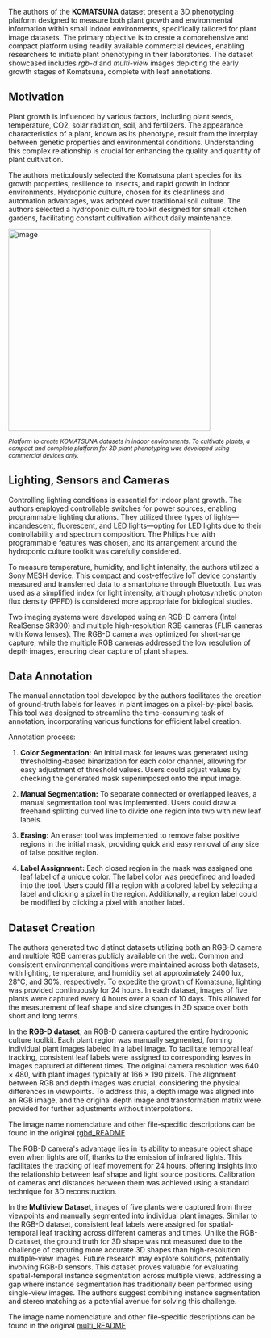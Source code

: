 The authors of the **KOMATSUNA** dataset present a 3D phenotyping platform designed to measure both plant growth and environmental information within small indoor environments, specifically tailored for plant image datasets. The primary objective is to create a comprehensive and compact platform using readily available commercial devices, enabling researchers to initiate plant phenotyping in their laboratories. The dataset showcased includes *rgb-d* and *multi-view* images depicting the early growth stages of Komatsuna, complete with leaf annotations.

## Motivation

Plant growth is influenced by various factors, including plant seeds, temperature, CO2, solar radiation, soil, and fertilizers. The appearance characteristics of a plant, known as its phenotype, result from the interplay between genetic properties and environmental conditions. Understanding this complex relationship is crucial for enhancing the quality and quantity of plant cultivation.

The authors meticulously selected the Komatsuna plant species for its growth properties, resilience to insects, and rapid growth in indoor environments. Hydroponic culture, chosen for its cleanliness and automation advantages, was adopted over traditional soil culture. The authors selected a hydroponic culture toolkit designed for small kitchen gardens, facilitating constant cultivation without daily maintenance.

<img src="https://github.com/dataset-ninja/komatsuna/assets/78355358/414db6d0-6c90-42bd-bea1-72e1fb5b3ae7" alt="image" width="400">

<span style="font-size: smaller; font-style: italic;">Platform to create KOMATSUNA datasets in indoor environments. To cultivate plants, a compact and complete platform for 3D plant phenotyping was developed using commercial devices only.</span>

## Lighting, Sensors and Cameras

Controlling lighting conditions is essential for indoor plant growth. The authors employed controllable switches for power sources, enabling programmable lighting durations. They utilized three types of lights—incandescent, fluorescent, and LED lights—opting for LED lights due to their controllability and spectrum composition. The Philips hue with programmable features was chosen, and its arrangement around the hydroponic culture toolkit was carefully considered.

To measure temperature, humidity, and light intensity, the authors utilized a Sony MESH device. This compact and cost-effective IoT device constantly measured and transferred data to a smartphone through Bluetooth. Lux was used as a simplified index for light intensity, although photosynthetic photon flux density (PPFD) is considered more appropriate for biological studies.

Two imaging systems were developed using an RGB-D camera (Intel RealSense SR300) and multiple high-resolution RGB cameras (FLIR cameras with Kowa lenses). The RGB-D camera was optimized for short-range capture, while the multiple RGB cameras addressed the low resolution of depth images, ensuring clear capture of plant shapes.

## Data Annotation

The manual annotation tool developed by the authors facilitates the creation of ground-truth labels for leaves in plant images on a pixel-by-pixel basis. This tool was designed to streamline the time-consuming task of annotation, incorporating various functions for efficient label creation.

Annotation process:

1. **Color Segmentation:** An initial mask for leaves was generated using thresholding-based binarization for each color channel, allowing for easy adjustment of threshold values. Users could adjust values by checking the generated mask superimposed onto the input image.

2. **Manual Segmentation:** To separate connected or overlapped leaves, a manual segmentation tool was implemented. Users could draw a freehand splitting curved line to divide one region into two with new leaf labels.

3. **Erasing:** An eraser tool was implemented to remove false positive regions in the initial mask, providing quick and easy removal of any size of false positive region.

4. **Label Assignment:** Each closed region in the mask was assigned one leaf label of a unique color. The label color was predefined and loaded into the tool. Users could fill a region with a colored label by selecting a label and clicking a pixel in the region. Additionally, a region label could be modified by clicking a pixel with another label.

## Dataset Creation

The authors generated two distinct datasets utilizing both an RGB-D camera and multiple RGB cameras publicly available on the web. Common and consistent environmental conditions were maintained across both datasets, with lighting, temperature, and humidity set at approximately 2400 lux, 28°C, and 30%, respectively. To expedite the growth of Komatsuna, lighting was provided continuously for 24 hours. In each dataset, images of five plants were captured every 4 hours over a span of 10 days. This allowed for the measurement of leaf shape and size changes in 3D space over both short and long terms.

In the **RGB-D dataset**, an RGB-D camera captured the entire hydroponic culture toolkit. Each plant region was manually segmented, forming individual plant images labeled in a label image. To facilitate temporal leaf tracking, consistent leaf labels were assigned to corresponding leaves in images captured at different times. The original camera resolution was 640 × 480, with plant images typically at 166 × 190 pixels. The alignment between RGB and depth images was crucial, considering the physical differences in viewpoints. To address this, a depth image was aligned into an RGB image, and the original depth image and transformation matrix were provided for further adjustments without interpolations.

The image name nomenclature and other file-specific descriptions can be found in the original [rgbd_README](https://limu.ait.kyushu-u.ac.jp/~agri/komatsuna/rgbd_readme.pdf)

The RGB-D camera's advantage lies in its ability to measure object shape even when lights are off, thanks to the emission of infrared lights. This facilitates the tracking of leaf movement for 24 hours, offering insights into the relationship between leaf shape and light source positions. Calibration of cameras and distances between them was achieved using a standard technique for 3D reconstruction.

In the **Multiview Dataset**, images of five plants were captured from three viewpoints and manually segmented into individual plant images. Similar to the RGB-D dataset, consistent leaf labels were assigned for spatial-temporal leaf tracking across different cameras and times. Unlike the RGB-D dataset, the ground truth for 3D shape was not measured due to the challenge of capturing more accurate 3D shapes than high-resolution multiple-view images. Future research may explore solutions, potentially involving RGB-D sensors. This dataset proves valuable for evaluating spatial-temporal instance segmentation across multiple views, addressing a gap where instance segmentation has traditionally been performed using single-view images. The authors suggest combining instance segmentation and stereo matching as a potential avenue for solving this challenge.

The image name nomenclature and other file-specific descriptions can be found in the original [multi_README](https://limu.ait.kyushu-u.ac.jp/~agri/komatsuna/multi_readme.pdf)